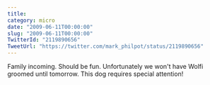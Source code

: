 ```yaml
---
title: 
category: micro
date: "2009-06-11T00:00:00"
slug: "2009-06-11T00:00:00"
TwitterId: "2119890656"
TweetUrl: "https://twitter.com/mark_philpot/status/2119890656"
---
```


Family incoming. Should be fun. Unfortunately we won't have Wolfi groomed until
tomorrow. This dog requires special attention!
